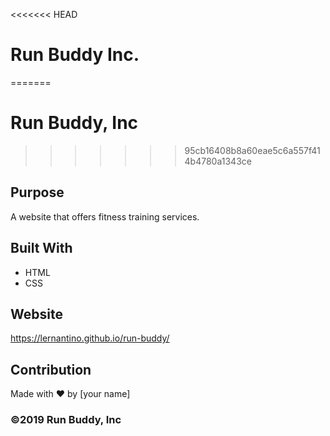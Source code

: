 <<<<<<< HEAD
# Run Buddy Inc.
=======
# Run Buddy, Inc
>>>>>>> 95cb16408b8a60eae5c6a557f414b4780a1343ce

## Purpose
A website that offers fitness training services. 

## Built With
* HTML
* CSS

## Website
https://lernantino.github.io/run-buddy/

## Contribution
Made with ❤️ by [your name]

### ©️2019 Run Buddy, Inc 
